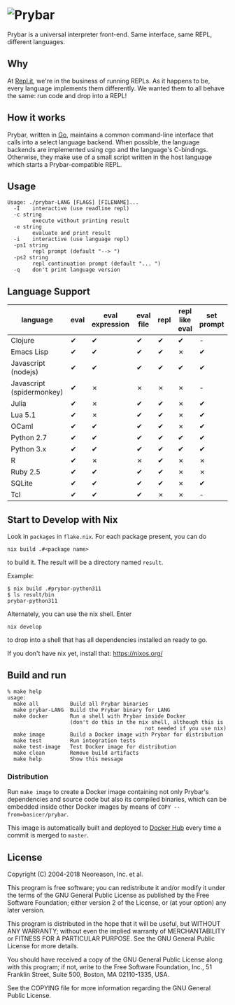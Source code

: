 # ![Prybar](logo.svg)

Prybar is a universal interpreter front-end. Same interface, same
REPL, different languages.

## Why

At [Repl.it](https://repl.it), we're in the business of running REPLs.
As it happens to be, every language implements them differently. We
wanted them to all behave the same: run code and drop into a REPL!

## How it works

Prybar, written in [Go](https://golang.org/), maintains a common
command-line interface that calls into a select language backend. When
possible, the language backends are implemented using cgo and the
language's C-bindings. Otherwise, they make use of a small script
written in the host language which starts a Prybar-compatible REPL.

## Usage

    Usage: ./prybar-LANG [FLAGS] [FILENAME]...
      -I	interactive (use readline repl)
      -c string
        	execute without printing result
      -e string
        	evaluate and print result
      -i	interactive (use language repl)
      -ps1 string
        	repl prompt (default "--> ")
      -ps2 string
        	repl continuation prompt (default "... ")
      -q	don't print language version

## Language Support

| language                  | eval | eval expression | eval file | repl | repl like eval | set prompt |
| ------------------------- | ---- | --------------- | --------- | ---- | -------------- | ---------- |
| Clojure                   | ✔    | ✔               | ✔         | ✔    | ✔              | -          |
| Emacs Lisp                | ✔    | ✔               | ✔         | ✔    | ✗              | ✔          |
| Javascript (nodejs)       | ✔    | ✔               | ✔         | ✔    | ✔              | ✔          |
| Javascript (spidermonkey) | ✔    | ✗               | ✗         | ✗    | ✗              | -          |
| Julia                     | ✔    | ✗               | ✔         | ✔    | ✗              | ✔          |
| Lua 5.1                   | ✔    | ✗               | ✔         | ✔    | ✗              | ✔          |
| OCaml                     | ✔    | ✔               | ✔         | ✔    | ✗              | ✔          |
| Python 2.7                | ✔    | ✔               | ✔         | ✔    | ✔              | ✔          |
| Python 3.x                | ✔    | ✔               | ✔         | ✔    | ✔              | ✔          |
| R                         | ✔    | ✗               | ✗         | ✔    | ✗              | ✗          |
| Ruby 2.5                  | ✔    | ✔               | ✔         | ✔    | ✗              | ✗          |
| SQLite                    | ✔    | ✔               | ✔         | ✔    | ✗              | ✔          |
| Tcl                       | ✔    | ✔               | ✔         | ✗    | ✗              | -          |

## Start to Develop with Nix

Look in `packages` in `flake.nix`. For each package present, you can do

```
nix build .#<package name>
```

to build it. The result will be a directory named `result`.

Example:

```
$ nix build .#prybar-python311
$ ls result/bin
prybar-python311
```

Alternately, you can use the nix shell. Enter

```
nix develop
```

to drop into a shell that has all dependencies installed an ready to go.

If you don't have nix yet, install that: https://nixos.org/

## Build and run

    % make help
    usage:
      make all          Build all Prybar binaries
      make prybar-LANG  Build the Prybar binary for LANG
      make docker       Run a shell with Prybar inside Docker 
                        (don't do this in the nix shell, although this is
                                                not needed if you use nix)
      make image        Build a Docker image with Prybar for distribution
      make test         Run integration tests
      make test-image   Test Docker image for distribution
      make clean        Remove build artifacts
      make help         Show this message

### Distribution

Run `make image` to create a Docker image containing not only Prybar's
dependencies and source code but also its compiled binaries, which can
be embedded inside other Docker images by means of `COPY
--from=basicer/prybar`.

This image is automatically built and deployed to [Docker
Hub](https://hub.docker.com/) every time a commit is merged to
`master`.

## License

Copyright (C) 2004-2018 Neoreason, Inc. et al.

This program is free software; you can redistribute it and/or
modify it under the terms of the GNU General Public License
as published by the Free Software Foundation; either version 2
of the License, or (at your option) any later version.

This program is distributed in the hope that it will be useful,
but WITHOUT ANY WARRANTY; without even the implied warranty of
MERCHANTABILITY or FITNESS FOR A PARTICULAR PURPOSE. See the
GNU General Public License for more details.

You should have received a copy of the GNU General Public License
along with this program; if not, write to the Free Software
Foundation, Inc., 51 Franklin Street, Suite 500, Boston, MA
02110-1335, USA.

See the COPYING file for more information regarding the GNU General
Public License.
